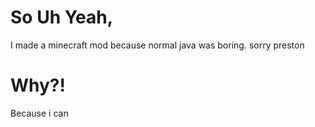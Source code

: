 # So Uh Yeah,
I made a minecraft mod because normal java was boring. sorry preston
# Why?!
Because i can
